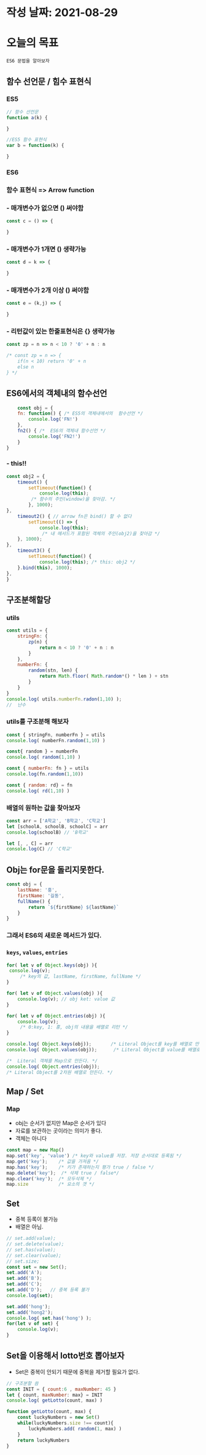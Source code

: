 # 작성 날짜: 2021-08-29
# 오늘의 목표
`ES6 문법을 알아보자`
## 함수 선언문 / 힘수 표현식
### ES5
```js
// 함수 선언문
function a(k) {

}

//ES5 함수 표현식
var b = function(k) {

} 
```

### ES6
### 함수 표현식 => Arrow function
### - 매개변수가 없으면 () 써야함
```js
const c = () => { 

}
```
### - 매개변수가 1개면 () 생략가능
```js
const d = k => {

}
```
### - 매개변수가 2개 이상 () 써야함
```js
const e = (k,j) => {

}
```

### - 리턴값이 있는 한줄표현식은 {} 생략가능
```js
const zp = n => n < 10 ? '0' + n : n

/* const zp = n => {
	if(n < 10) return '0' + n
	else n
} */
```
## 	ES6에서의 객체내의 함수선언
```js
	const obj = {
	fn: function() { /* ES5의 객체내에서의  함수선언 */
		console.log('FN!')
	},
	fn2() { /*  ES6의 객체내 함수선언 */
		console.log('FN2!')
	}
}
```
### - this!!
```js
const obj2 = {
	timeout() { 
		setTimeout(function() {
			console.log(this);
		 /* 함수의 주인(window)을 찾아감. */
		}, 1000);
},
	timeout2() { // arrow fn은 bind() 할 수 없다
		setTimeout(() => {  
			console.log(this); 
			 /* 내 메서드가 포함된 객체의 주인(obj2)을 찾아감 */
	}, 1000);
},
	timeout3() {
		setTimeout(function() { 
			console.log(this); /* this: obj2 */
	}.bind(this), 1000);
},
}
```

## 구조분해할당
### utils 
```js
const utils = {
	stringFn: {
		zp(n) {
			return n < 10 ? '0' + n : n
		}
	},
	numberFn: {
		random(stn, len) {
			return Math.floor( Math.random*() * len ) + stn
		}
	}
}
console.log( utils.numberFn.radon(1,10) );
//  난수
```
### utils를 구조분해 해보자
```js
const { stringFn, numberFn } = utils
console.log( numberFn.random(1,10) )

const{ random } = numberFn
console.log( random(1,10) )

const { numberFn: fn } = utils
console.log(fn.random(1,10))

const { random: rd} = fn
console.log( rd(1,10) )
```

### 배열의 원하는 값을 찾아보자
```js
const arr = ['A학교', 'B학교', 'C학교']
let [schoolA, schoolB, schoolC] = arr
console.log(schoolB) // 'B학교'

let [, , C] = arr
console.log(C) // 'C학교'
```
## Obj는 for문을 돌리지못한다.
```js
const obj = {
	lastName: '홍',
	firstName: '길동',
	fullName() {
		return `${firstName} ${lastName}`
	}
}
```

### 그래서 ES6의 새로운 메서드가 있다.
### `keys`, `values`, `entries`
```js
for( let v of Object.keys(obj) ){
 console.log(v);
	 /* key의 값, lastName, firstName, fullName */
}

for( let v of Object.values(obj) ){
    console.log(v); // obj ket: value 값
}

for( let v of Object.entries(obj) ){
    console.log(v); 
	 /* 0:key, 1: 홍, obj의 내용을 배열로 리턴 */
}

console.log( Object.keys(obj));       /* Literal Object를 key를 배열로 만든다. */
console.log( Object.values(obj));      /* Literal Object를 value를 배열로 만든다. */

/*  Literal 객체를 Map으로 만든다. */
console.log( Object.entries(obj));   
/* Literal Object를 2차원 배열로 만든다. */ 
```

## Map / Set
### Map
+ obj는 순서가 없지만 Map은 순서가 있다
+ 자료를 보관하는 곳이라는 의미가 좋다.
+ 객체는 아니다
```js
const map = new Map()
map.set('key', 'value') /* key와 value를 저장. 저장 순서대로 등록됨 */
map.get('key');    /* 값을 가져옴 */
map.has('key');    /* 키가 존재하는지 평가 true / false */
map.delete('key');  /* 삭제 true / false*/
map.clear('key');  /* 모두삭제 */
map.size           /* 요소의 갯 */

```
## Set
+ 중복 등록이 불가능
+ 배열은 아님.
```js
// set.add(value);
// set.delete(value);
// set.has(value);
// set.clear(value);
// set.size;
const set = new Set(); 
set.add('A');
set.add('B');
set.add('C');
set.add('D');   // 중복 등록 불가
console.log(set);

set.add('hong');
set.add('hong2');
console.log( set.has('hong') );
for(let v of set) {
	console.log(v);
}
```

## Set을 이용해서 lotto번호 뽑아보자
+ Set은 중복이 안되기 때문에 중복을 제거할 필요가 없다.

```js
// 구조분할 씀
const INIT = { count:6 , maxNumber: 45 }
let { count, maxNumber: max} = INIT
console.log( getLotto(count, max) )

function getLotto(count, max) {
	const luckyNumbers = new Set()
	while(luckyNumbers.size !== count){
		luckyNumbers.add( random(1, max) )
	}
	return luckyNumbers
}

```





